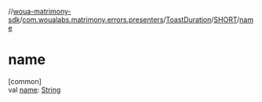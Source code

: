 //[woua-matrimony-sdk](../../../../index.md)/[com.woualabs.matrimony.errors.presenters](../../index.md)/[ToastDuration](../index.md)/[SHORT](index.md)/[name](name.md)

# name

[common]\
val [name](name.md): [String](https://kotlinlang.org/api/latest/jvm/stdlib/kotlin/-string/index.html)
